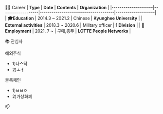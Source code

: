 👨‍💻  Career
| **Type**                | **Date**              | **Contents**                             | **Organization**       |
|---------------------|-------------------|--------------------------------------|--------------------|
| **:mortar_board:Education**           | 2014.3 ~ 2021.2   | Chinese     | **Kyunghee University** |
| **External activities** | 2018.3 ~ 2020.6 | Military officer  | **1 Division**               |
| **:office:Employment** | 2021. 7 ~ | 구매,총무 | **LOTTE People Networks** |

📚 관심사

해외주식
  - 1)나스닥
  - 2)ㅗㅓ
  
블록체인
  - 1)ㅂㅂㅇ
  - 2)가상화폐
  
📫 





<!--
**mjs1995/mjs1995** is a ✨ _special_ ✨ repository because its `README.md` (this file) appears on your GitHub profile.

![header](https://capsule-render.vercel.app/api?type=wave&color=EADFF2&height=200&section=header&text=JeongSeung%20Moon&&fontColor=632a72&fontSize=70&animation=fadeIn&fontAlignY=30)

👋 Hello My name is JeongSeung Mun, I am a Data Scientist working at ![image](https://user-images.githubusercontent.com/47103479/124492971-12aab900-ddf0-11eb-8074-4070805556c2.png)

My major is Applied Statistics, and I have been studying Data analysis and MachineLearning since 2018, I have project experience using
Python(My Most confident language), SQL, R, SPSS languages. I am very interested in machine learning


<p><img align="left" src="https://github-readme-streak-stats.herokuapp.com/?user=M8Nseokjun&" alt="M8Nseokjun" /></p>

<p align="left"> <img src="https://komarev.com/ghpvc/?username=mjs1995&label=Profile%20views&color=0e75b6&style=flat-square" alt="mjs1995" /> </p>



Here are some ideas to get you started:

- 🔭 I’m currently working on ...
- 🌱 I’m currently learning ...
- 👯 I’m looking to collaborate on ...
- 🤔 I’m looking for help with ...
- 💬 Ask me about ...
- 📫 How to reach me: ...
- 😄 Pronouns: ...
- ⚡ Fun fact: ...
-->
